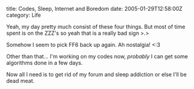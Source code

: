 title: Codes, Sleep, Internet and Boredom
date: 2005-01-29T12:58:00Z
category: Life

Yeah, my day pretty much consist of these four things. But most of time spent is on the ZZZ's so yeah that is a really bad sign >.>

Somehow I seem to pick FF6 back up again. Ah nostalgia! <:3

Other than that… I'm working on my codes now, *probably* I can get some algorithms done in a few days.

Now all I need is to get rid of my forum and sleep addiction or else I'll be dead meat.
